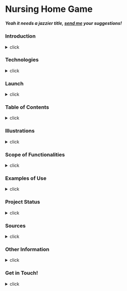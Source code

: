<h1 id="title">
    Nursing Home Game
</h1>

##### Yeah it needs a jazzier title, <a href="https://twitter.com/Adrienne_es">send me</a> your suggestions!

<h3 id="intro">
    Introduction
</h3>
<details>
    <summary>
        click
    </summary>
Still under development (obviously).

This is a personal project by <a href="#contact">Adrienne</a> to refresh and further develop her understanding of Ruby. 
</details>

<h3 id="tech">Technologies</h3>
    <details>
    <summary>
        click
    </summary>
    Ruby 2.6.3
</details>

<h3 id="launch">
    Launch
</h3>
<details>
    <summary>
        click
    </summary>
TBD.
</details>

<h3 id="contents">
    Table of Contents
</h3>
<details>
    <summary>
        click
    </summary>
    <ul>
        <li>
            <a href="#title">
                Top of page
            </a>
        </li>
        <li>
            <a href="#intro">
                Introduction
            </a>
        </li>
        <li>
            <a href="#tech">
                Technologies
            </a>
        </li>
        <li>
            <a href="#launch">
                Launch
            </a>
        </li>
        <li>
            <a href="#illustrations">
                Illustrations
            </a>
        </li>
        <li>
            <a href="#functions">
                Scope of Functionalities
            </a>
        </li>
        <li>
            <a href="#use">
                Examples of Use
            </a>
        </li>
        <li>
            <a href="#status">
                Project Status
            </a>
        </li>
        <li>
            <a href="#sources">
                Sources
            </a>
        </li>
        <li>
            <a href="#other">
                Other Information
            </a>
        </li>
        <li>
            <a href="#contact">
                Get in Touch!
            </a>
        </li>
    </ul>
</details>

<h3 id="illustrations">
    Illustrations
</h3>
<details>
    <summary>
        click
    </summary>
    Under development.
</details>

<h3 id="functions">
    Scope of Functionalities
</h3>

<details>
    <summary>
        click
    </summary>
    Under development.
</details>

<h3 id="use">
    Examples of Use
</h3>

<details>
    <summary>
        click
    </summary>
    Under development.
</details>

<h3 id="status">
    Project Status
</h3>

<details>
    <summary>
        click
    </summary>
    Early days, still under development.
</details>

<h3 id="sources">
    Sources
</h3>

<details>
    <summary>
        click
    </summary>
    <ul>
        <li>
            README.md structure: <a href="https://bulldogjob.com/news/449-how-to-write-a-good-readme-for-your-github-project">
                article by Rita Łyczywek
            </a>
        </li>
    </ul>
</details>

<h3 id="other">
    Other Information
</h3>

<details>
    <summary>
        click
    </summary>
    Under development.
</details>

<h3 id="contact">
    Get in Touch!
</h3>

<details>
    <summary>
        click
    </summary>
    This project was developed by Adrienne, recent graduate of Coder Academy's coding boot-camp. Feel free to reach out!
    <ul>
        <li>
            <a href="https://www.linkedin.com/in/asmith-webdev/">
                LinkedIn
            </a>
        </li>
        <li>
            <a href="hhttps://github.com/aes89">
                GitHub
            </a>
        </li>
        <li>
            <a href="https://twitter.com/Adrienne_es">
                Twitter
            </a>
        </li>
    </ul>
</details>
